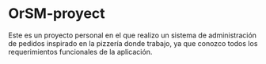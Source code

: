 # OrSM-proyect
Este es un proyecto personal en el que realizo un sistema de administración de pedidos inspirado en la pizzería donde trabajo, ya que conozco todos los requerimientos funcionales de la aplicación.

